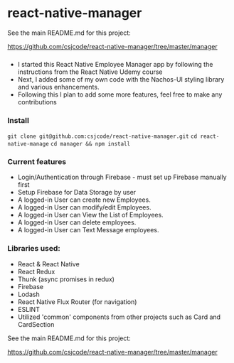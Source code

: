 # react-native-manager

See the main README.md for this project:

https://github.com/csjcode/react-native-manager/tree/master/manager

###

* I started this React Native Employee Manager app by following the instructions from the React Native Udemy course
* Next, I added some of my own code with the Nachos-UI styling library and various enhancements.
* Following this I plan to add some more features, feel free to make any contributions

### Install

`git clone git@github.com:csjcode/react-native-manager.git`
`cd react-native-manage`
`cd manager && npm install`

### Current features

* Login/Authentication through Firebase - must set up Firebase manually first
* Setup Firebase for Data Storage by user
* A logged-in User can create new Employees.
* A logged-in User can modify/edit Employees.
* A logged-in User can View the List of Employees.
* A logged-in User can delete employees.
* A logged-in User can Text Message employees.

### Libraries used:

* React & React Native
* React Redux
* Thunk (async promises in redux)
* Firebase
* Lodash
* React Native Flux Router (for navigation)
* ESLINT
* Utilized 'common' components from other projects such as Card and CardSection

See the main README.md for this project:

https://github.com/csjcode/react-native-manager/tree/master/manager
